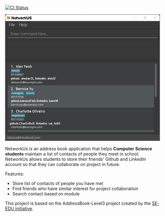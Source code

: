 [![CI Status](https://github.com/AY2122S1-CS2103T-T10-3/tp/workflows/Java%20CI/badge.svg)](https://github.com/AY2122S1-CS2103T-T10-3/tp/actions)

![Ui](docs/images/Ui.png)

NetworkUs is an address book application that helps **Computer Science students** maintain a list of contacts of people they meet in school.
NetworkUs allows students to store their friends' Github and LinkedIn account so that they can collaborate on project in future.

Features:
* Store list of contacts of people you have met
* Find friends who have similar interest for project collaboration
* Search contact based on module

This project is based on the AddressBook-Level3 project created by the [SE-EDU initiative](https://se-education.org).
